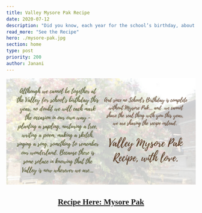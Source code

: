```yaml
---
title: Valley Mysore Pak Recipe
date: 2020-07-12
description: "Did you know, each year for the school’s birthday, about 6 kilos of Mysore Pak is made in the dining hall. For this, 5 kilos of besan, 10 kilos of sugar, 12 liters oil and 2 liters of ghee is used. The total cooking time is more than an 1 hour."
read_more: "See the Recipe"
hero: ./mysore-pak.jpg
section: home
type: post
priority: 200
author: Janani
---
```


![Recipe](./10.png)

<center>
    <h2><a href="/mysore-pak-recipe" style="font-family: 'Playlist'">Recipe Here: Mysore Pak</a></h2>
</center>
